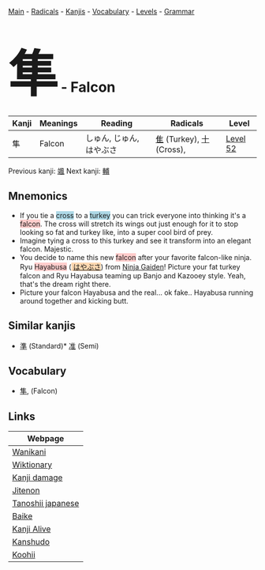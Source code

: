 <style> bigfont {font-size: 100px}</style>
[Main](../README.md) -
[Radicals](../radicals.md) -
[Kanjis](../kanjis.md) -
[Vocabulary](../vocabulary.md) -
[Levels](../levels.md) -
[Grammar](../grammar.md)
# <bigfont> 隼</bigfont> - Falcon 

| Kanji | Meanings | Reading | Radicals | Level |
| --- | --- | --- | --- | --- |
| 隼 | Falcon | しゅん, じゅん, はやぶさ | [隹](../radicals/隹.md) (Turkey), [十](../radicals/十.md) (Cross),  | [Level 52](../levels/wk_level52.md) |

Previous kanji: [颯](颯.md) Next kanji: [輔](輔.md) 

## Mnemonics
 * If you tie a <span style="background-color:#ADD8E6"> cross</span> to a <span style="background-color:#ADD8E6"> turkey</span> you can trick everyone into thinking it's a <span style="background-color:#ffcccb"> falcon</span>. The cross will stretch its wings out just enough for it to stop looking so fat and turkey like, into a super cool bird of prey.
* Imagine tying a cross to this turkey and see it transform into an elegant falcon. Majestic.
* You decide to name this new <span style="background-color:#ffcccb"> falcon</span> after your favorite falcon-like ninja. Ryu <span style="background-color:#ffcccb"> Hayabusa</span> (<span style="background-color:#fed8b1"> [はやぶさ](https://jisho.org/search/はやぶさ)</span>) from <a href=http://en.wikipedia.org/wiki/Ryu_Hayabusa>Ninja Gaiden</a>! Picture your fat turkey falcon and Ryu Hayabusa teaming up Banjo and Kazooey style. Yeah, that's the dream right there.
* Picture your falcon Hayabusa and the real... ok fake.. Hayabusa running around together and kicking butt.


## Similar kanjis
 * [準](準.md) (Standard)* [准](准.md) (Semi)


## Vocabulary
 * [隼](../vocabulary/隼.md), (Falcon)



## Links 

| Webpage |
| --- |
| [Wanikani          ](https://www.wanikani.com/kanji/隼) |
| [Wiktionary        ](https://en.wiktionary.org/wiki/隼) |
| [Kanji damage      ](http://www.kanjidamage.com/kanji/search?utf8=✓&q=隼) |
| [Jitenon           ](https://jitenon.com/kanji/隼) |
| [Tanoshii japanese ](https://www.tanoshiijapanese.com/dictionary/kanji.cfm?k=隼) |
| [Baike             ](https://baike.baidu.com/item/隼) |
| [Kanji Alive       ](https://app.kanjialive.com/隼) |
| [Kanshudo          ](https://www.kanshudo.com/searchmn?q=隼) |
| [Koohii            ](https://kanji.koohii.com/study/kanji/隼) |
